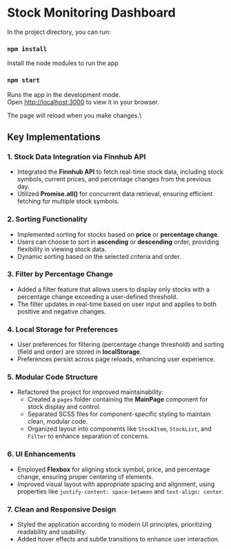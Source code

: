 # Stock Monitoring Dashboard

In the project directory, you can run:

### `npm install`

Install the node modules to run the app

### `npm start`

Runs the app in the development mode.\
Open [http://localhost:3000](http://localhost:3000) to view it in your browser.

The page will reload when you make changes.\

## Key Implementations

### 1. Stock Data Integration via Finnhub API
- Integrated the **Finnhub API** to fetch real-time stock data, including stock symbols, current prices, and percentage changes from the previous day.
- Utilized **Promise.all()** for concurrent data retrieval, ensuring efficient fetching for multiple stock symbols.

### 2. Sorting Functionality
- Implemented sorting for stocks based on **price** or **percentage change**.
- Users can choose to sort in **ascending** or **descending** order, providing flexibility in viewing stock data.
- Dynamic sorting based on the selected criteria and order.

### 3. Filter by Percentage Change
- Added a filter feature that allows users to display only stocks with a percentage change exceeding a user-defined threshold.
- The filter updates in real-time based on user input and applies to both positive and negative changes.

### 4. Local Storage for Preferences
- User preferences for filtering (percentage change threshold) and sorting (field and order) are stored in **localStorage**.
- Preferences persist across page reloads, enhancing user experience.

### 5. Modular Code Structure
- Refactored the project for improved maintainability:
  - Created a `pages` folder containing the **MainPage** component for stock display and control.
  - Separated SCSS files for component-specific styling to maintain clean, modular code.
  - Organized layout into components like `StockItem`, `StockList`, and `Filter` to enhance separation of concerns.

### 6. UI Enhancements
- Employed **Flexbox** for aligning stock symbol, price, and percentage change, ensuring proper centering of elements.
- Improved visual layout with appropriate spacing and alignment, using properties like `justify-content: space-between` and `text-align: center`.

### 7. Clean and Responsive Design
- Styled the application according to modern UI principles, prioritizing readability and usability.
- Added hover effects and subtle transitions to enhance user interaction.